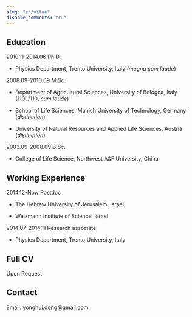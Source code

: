 ```yaml
---
slug: "en/vitae"
disable_comments: true
---
```



## Education


2010.11-2014.06 Ph.D.   

- Physics Department, Trento University, Italy (_megna cum laude_)    

2008.09-2010.09 M.Sc.   

- Department of Agricultural Sciences, University of Bologna, Italy (110L/110, _cum laude_)    

- School of Life Sciences, Munich University of Technology, Germany (_distinction_)   
    
- University of Natural Resources and Applied Life Sciences, Austria (_distinction_)

2003.09-2008.09 B.Sc.   

- College of Life Science, Northwest A&F University, China  


## Working Experience

2014.12-Now Postdoc     

- The Hebrew University of Jerusalem, Israel    

- Weizmann Institute of Science, Israel   


2014.07-2014.11 Research associate      

- Physics Department, Trento University, Italy          


## Full CV      

Upon Request    


## Contact      

Email: yonghui.dong@gmail.com

      
